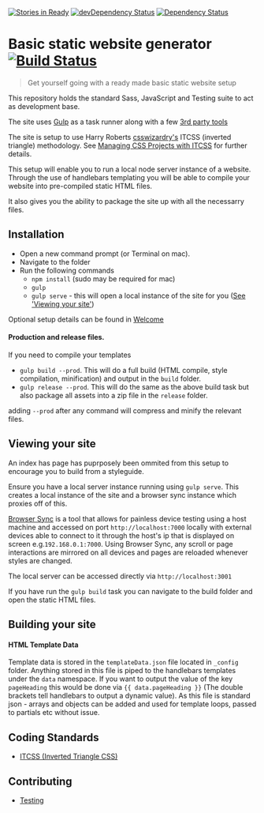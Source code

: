 [![Stories in Ready](https://badge.waffle.io/code-computerlove/node-static-site-generator.png?label=ready&title=Ready)](https://waffle.io/code-computerlove/node-static-site-generator)
[![devDependency Status](https://david-dm.org/code-computerlove/node-static-site-generator/dev-status.svg)](https://david-dm.org/code-computerlove/node-static-site-generator#info=devDependencies)
[![Dependency Status](https://david-dm.org/code-computerlove/node-static-site-generator.svg)](https://david-dm.org/code-computerlove/node-static-site-generator)

# Basic static website generator [![Build Status](https://travis-ci.org/code-computerlove/node-static-site-generator.svg?branch=master)](https://travis-ci.org/code-computerlove/node-static-site-generator)

> Get yourself going with a ready made basic static website setup

This repository holds the standard Sass, JavaScript and Testing suite to act as development base.

The site uses [Gulp](https://www.google.com) as a task runner along with a few [3rd party tools](docs/3rd-party-plugins.md)

The site is setup to use Harry Roberts [csswizardry's](https://github.com/csswizardry) ITCSS (inverted triangle) methodology. See [Managing CSS Projects with ITCSS](https://speakerdeck.com/dafed/managing-css-projects-with-itcss) for further details.

This setup will enable you to run a local node server instance of a website. Through the use of handlebars templating you will be able to compile your website into pre-compiled static HTML files.

It also gives you the ability to package the site up with all the necessarry files.

## Installation

* Open a new command prompt (or Terminal on mac).
* Navigate to the folder
* Run the following commands
    * `npm install` (sudo may be required for mac)
    * `gulp`
    * `gulp serve` - this will open a local instance of the site for you ([See 'Viewing your site'](#viewing-your-site))

Optional setup details can be found in [Welcome](docs/welcome.md)

#### Production and release files.

If you need to compile your templates

* `gulp build --prod`. This will do a full build (HTML compile, style compilation, minification) and output in the `build` folder.
* `gulp release --prod`. This will do the same as the above build task but also package all assets into a zip file in the `release` folder.

adding `--prod` after any command will compress and minify the relevant files.

## Viewing your site

An index has page has puprposely been ommited from this setup to encourage you to build from a styleguide.

Ensure you have a local server instance running using `gulp serve`. This creates a local instance of the site and a browser sync instance which proxies off of this.

[Browser Sync](http://www.browsersync.io/) is a tool that allows for painless device testing using a host machine and accessed on port `http://localhost:7000` locally with external devices able to connect to it through the host's ip that is displayed on screen e.g.`192.168.0.1:7000`. Using Browser Sync, any scroll or page interactions are mirrored on all devices and pages are reloaded whenever styles are changed.

The local server can be accessed directly via `http://localhost:3001`

If you have run the `gulp build` task you can navigate to the build folder and open the static HTML files.

## Building your site

#### HTML Template Data

Template data is stored in the `templateData.json` file located in `_config` folder. Anything stored in this file is piped to the handlebars templates under the `data` namespace. If you want to output the value of the key `pageHeading` this would be done via `{{ data.pageHeading }}` (The double brackets tell handlebars to output a dynamic value). As this file is standard json - arrays and objects can be added and used for template loops, passed to partials etc without issue.

## Coding Standards

* [ITCSS (Inverted Triangle CSS)](https://speakerdeck.com/dafed/managing-css-projects-with-itcss)

## Contributing

* [Testing](docs/contributing/testing.md)